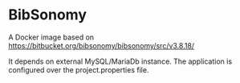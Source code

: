 # BibSonomy

A Docker image based on https://bitbucket.org/bibsonomy/bibsonomy/src/v3.8.18/

It depends on external MySQL/MariaDb instance.
The application is configured over the project.properties file. 

